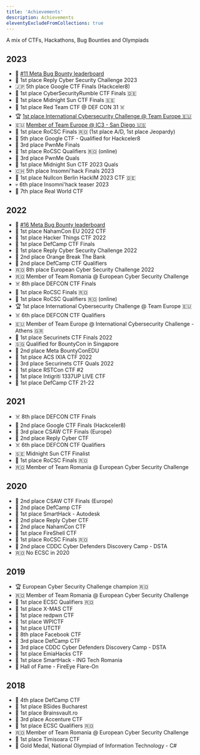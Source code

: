 ```yaml
---
title: 'Achievements'
description: Achievements
eleventyExcludeFromCollections: true
---
```


A mix of CTFs, Hackathons, Bug Bounties and Olympiads 

## 2023

* 🐛 [#11 Meta Bug Bounty leaderboard](https://www.facebook.com/whitehat/thanks)
* 🥇 1st place Reply Cyber Security Challenge 2023
* 🇯🇵 5th place Google CTF Finals (Hackceler8)
* 🥇 1st place CyberSecurityRumble CTF Finals 🇩🇪
* 🥇 1st place Midnight Sun CTF Finals 🇸🇪
* 🥇 1st place Red Team CTF @ DEF CON 31 ☠️
* 🏆 [1st place International Cybersecurity Challenge @ Team Europe 🇪🇺](https://www.ic3.games/)
* 🇪🇺 [Member of Team Europe @ IC3 - San Diego 🇺🇸](https://teameurope.site/)
* 🥇 1st place RoCSC Finals 🇷🇴 (1st place A/D, 1st place Jeopardy)
* 🏁 5th place Google CTF - Qualified for Hackceler8
* 🥉 3rd place PwnMe Finals
* 🥇 1st place RoCSC Qualifiers 🇷🇴 (online)
* 🥉 3rd place PwnMe Quals
* 🥇 1st place Midnight Sun CTF 2023 Quals
* 🇨🇭 5th place Insomni'hack Finals 2023
* 🥇 1st place Nullcon Berlin HackIM 2023 CTF 🇩🇪
* 💀 6th place Insomni'hack teaser 2023
* 🐉 7th place Real World CTF

## 2022

* 🐛 [#16 Meta Bug Bounty leaderboard](https://www.facebook.com/whitehat/thanks)
* 🥇 1st place NahamCon EU 2022 CTF
* 🥇 1st place Hacker Things CTF 2022
* 🥇 1st place DefCamp CTF Finals
* 🥇 1st place Reply Cyber Security Challenge 2022
* 🥈 2nd place Orange Break The Bank
* 🥈 2nd place DefCamp CTF Qualifiers
* 🇷🇴 8th place European Cyber Security Challenge 2022
* 🇷🇴 Member of Team Romania @ European Cyber Security Challenge
* ☠️ 8th place DEFCON CTF Finals
* 🥇 1st place RoCSC Finals 🇷🇴
* 🥇 1st place RoCSC Qualifiers 🇷🇴 (online)
* 🏆 1st place International Cybersecurity Challenge @ Team Europe 🇪🇺
* ☠️ 6th place DEFCON CTF Qualifiers
* 🇪🇺 Member of Team Europe @ International Cybersecurity Challenge  - Athens 🇬🇷
* 🥇 1st place Securinets CTF Finals 2022
* 🇸🇬 Qualified for BountyCon in Singapore
* 🥈 2nd place Meta BountyConEDU
* 🥇 1st place ACS IXIA CTF 2022
* 🥉 3rd place Securinets CTF Quals 2022
* 🥇 1st place RSTCon CTF #2
* 🥇 1st place Intigriti 1337UP LIVE CTF
* 🥇 1st place DefCamp CTF 21-22 

## 2021

* ☠️ 8th place DEFCON CTF Finals
* 🥈 2nd place Google CTF Finals (Hackceler8)
* 🥉 3rd place CSAW CTF Finals (Europe)
* 🥈 2nd place Reply Cyber CTF
* ☠️ 6th place DEFCON CTF Qualifiers
* 🇸🇪 Midnight Sun CTF Finalist
* 🥇 1st place RoCSC Finals 🇷🇴 
* 🇷🇴 Member of Team Romania @ European Cyber Security Challenge

## 2020

* 🥈 2nd place CSAW CTF Finals (Europe)
* 🥈 2nd place DefCamp CTF
* 🥇 1st place SmartHack - Autodesk
* 🥈 2nd place Reply Cyber CTF
* 🥈 2nd place NahamCon CTF
* 🥇 1st place FireShell CTF
* 🥇 1st place RoCSC Finals 🇷🇴
* 🥈 2nd place CDDC Cyber Defenders Discovery Camp - DSTA
* 🇷🇴 No ECSC in 2020

## 2019

* 🏆 European Cyber Security Challenge champion 🇷🇴
* 🇷🇴 Member of Team Romania @ European Cyber Security Challenge
* 🥇 1st place ECSC Qualifiers 🇷🇴
* 🥇 1st place X-MAS CTF
* 🥇 1st place redpwn CTF
* 🥇 1st place WPICTF
* 🥇 1st place UTCTF
* 🔵 8th place Facebook CTF
* 🥉 3rd place DefCamp CTF
* 🥉 3rd place CDDC Cyber Defenders Discovery Camp - DSTA
* 🥇 1st place EmiaHacks CTF
* 🥇 1st place SmartHack - ING Tech Romania
* 🏅 Hall of Fame - FireEye Flare-On

## 2018

* 🏅 4th place DefCamp CTF
* 🥇 1st place BSides Bucharest
* 🥇 1st place Brainsvault.ro
* 🥉 3rd place Accenture CTF
* 🥇 1st place ECSC Qualifiers 🇷🇴
* 🇷🇴 Member of Team Romania @ European Cyber Security Challenge
* 🥇 1st place Timisoara CTF
* 🥇 Gold Medal, National Olympiad of Information Technology - C#
